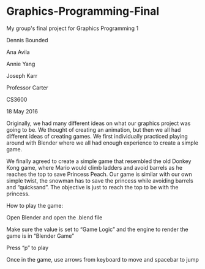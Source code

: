 # Graphics-Programming-Final
My group's final project for Graphics Programming 1

Dennis Bounded 

Ana Avila 

Annie Yang 

Joseph Karr 

Professor Carter 

CS3600 

18 May 2016

Originally, we had many different ideas on what our graphics project was going to be. We thought of creating an animation, but then we all had different ideas of creating games. We first individually practiced playing around with Blender where we all had enough experience to create a simple game. 

We finally agreed to create a simple game that resembled the old Donkey Kong game, where Mario would climb ladders and avoid barrels as he reaches the top to save Princess Peach. Our game is similar with our own simple twist, the snowman has to save the princess while avoiding barrels and “quicksand”. The objective is just to reach the top to be with the princess.

How to play the game:

Open Blender and open the .blend file

Make sure the value is set to “Game Logic” and the engine to render the game is in “Blender Game”

Press “p” to play

Once in the game, use arrows from keyboard to move and spacebar to jump
